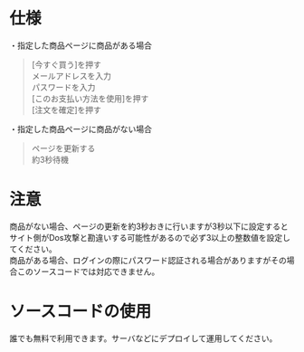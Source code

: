 # 仕様

・指定した商品ページに商品がある場合  
>[今すぐ買う]を押す  
>メールアドレスを入力  
>パスワードを入力  
>[このお支払い方法を使用]を押す  
>[注文を確定]を押す　　

・指定した商品ページに商品がない場合  
>ページを更新する  
>約3秒待機

# 注意
商品がない場合、ページの更新を約3秒おきに行いますが3秒以下に設定するとサイト側がDos攻撃と勘違いする可能性があるので必ず3以上の整数値を設定してください。  
商品がある場合、ログインの際にパスワード認証される場合がありますがその場合このソースコードでは対応できません。  

# ソースコードの使用
誰でも無料で利用できます。サーバなどにデプロイして運用してください。
